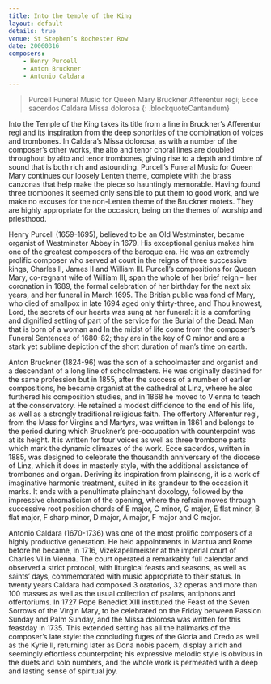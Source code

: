 ```yaml
---
title: Into the temple of the King
layout: default
details: true
venue: St Stephen’s Rochester Row
date: 20060316
composers:
    - Henry Purcell
    - Anton Bruckner
    - Antonio Caldara
---
```

> Purcell Funeral Music for Queen Mary
> Bruckner Afferentur regi; Ecce sacerdos
> Caldara Missa dolorosa
{: .blockquoteCantandum}

Into the Temple of the King takes its title from a line in Bruckner’s Afferentur regi and its inspiration from the deep sonorities of the combination of voices and trombones.  In Caldara’s Missa dolorosa, as with a number of the composer’s other works, the alto and tenor choral lines are doubled throughout by alto and tenor trombones, giving rise to a depth and timbre of sound that is both rich and astounding.  Purcell’s Funeral Music for Queen Mary continues our loosely Lenten theme, complete with the brass canzonas that help make the piece so hauntingly memorable.  Having found three trombones it seemed only sensible to put them to good work, and we make no excuses for the non-Lenten theme of the Bruckner motets.  They are highly appropriate for the occasion, being on the themes of worship and priesthood.

Henry Purcell (1659-1695), believed to be an Old Westminster, became organist of Westminster Abbey in 1679.  His exceptional genius makes him one of the greatest composers of the baroque era.  He was an extremely prolific composer who served at court in the reigns of three successive kings, Charles II, James II and William III.  Purcell’s compositions for Queen Mary, co-regnant wife of William III, span the whole of her brief reign – her coronation in 1689, the formal celebration of her birthday for the next six years, and her funeral in March 1695. The British public was fond of Mary, who died of smallpox in late 1694 aged only thirty-three, and Thou knowest, Lord, the secrets of our hearts was sung at her funeral: it is a comforting and dignified setting of part of the service for the Burial of the Dead.  Man that is born of a woman and In the midst of life come from the composer’s Funeral Sentences of 1680-82; they are in the key of C minor and are a stark yet sublime depiction of the short duration of man’s time on earth.

Anton Bruckner (1824-96) was the son of a schoolmaster and organist and a descendant of a long line of schoolmasters.  He was originally destined for the same profession but in 1855, after the success of a number of earlier compositions, he became organist at the cathedral at Linz, where he also furthered his composition studies, and in 1868 he moved to Vienna to teach at the conservatory.  He retained a modest diffidence to the end of his life, as well as a strongly traditional religious faith.  The offertory Afferentur regi, from the Mass for Virgins and Martyrs, was written in 1861 and belongs to the period during which Bruckner’s pre-occupation with counterpoint was at its height. It is written for four voices as well as three trombone parts which mark the dynamic climaxes of the work.  Ecce sacerdos, written in 1885, was designed to celebrate the thousandth anniversary of the diocese of Linz, which it does in masterly style, with the additional assistance of trombones and organ. Deriving its inspiration from plainsong, it is a work of imaginative harmonic treatment, suited in its grandeur to the occasion it marks. It ends with a penultimate plainchant doxology, followed by the impressive chromaticism of the opening, where the refrain moves through successive root position chords of E major, C minor, G major, E flat minor, B flat major, F sharp minor, D major, A major, F major and C major.

Antonio Caldara (1670-1736) was one of the most prolific composers of a highly productive generation.  He held appointments in Mantua and Rome before he became, in 1716, Vizekapellmeister at the imperial court of Charles VI in Vienna.  The court operated a remarkably full calendar and observed a strict protocol, with liturgical feasts and seasons, as well as saints’ days, commemorated with music appropriate to their status.  In twenty years Caldara had composed 3 oratorios, 32 operas and more than 100 masses as well as the usual collection of psalms, antiphons and offertoriums.  In 1727 Pope Benedict XIII instituted the Feast of the Seven Sorrows of the Virgin Mary, to be celebrated on the Friday between Passion Sunday and Palm Sunday, and the Missa dolorosa was written for this feastday in 1735.  This extended setting has all the hallmarks of the composer’s late style: the concluding fuges of the Gloria and Credo as well as the Kyrie II, returning later as Dona nobis pacem, display a rich and seemingly effortless counterpoint; his expressive melodic style is obvious in the duets and solo numbers, and the whole work is permeated with a deep and lasting sense of spiritual joy.